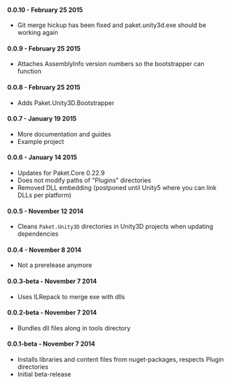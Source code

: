 #### 0.0.10 - February 25 2015
* Git merge hickup has been fixed and paket.unity3d.exe should be working again

#### 0.0.9 - February 25 2015
* Attaches AssemblyInfo version numbers so the bootstrapper can function

#### 0.0.8 - February 25 2015
* Adds Paket.Unity3D.Bootstrapper

#### 0.0.7 - January 19 2015
* More documentation and guides
* Example project

#### 0.0.6 - January 14 2015
* Updates for Paket.Core 0.22.9
* Does not modify paths of "Plugins" directories
* Removed DLL embedding (postponed until Unity5 where you can link DLLs per platform)

#### 0.0.5 - November 12 2014
* Cleans `Paket.Unity3D` directories in Unity3D projects when updating dependencies

#### 0.0.4 - November 8 2014  
* Not a prerelease anymore

#### 0.0.3-beta - November 7 2014  
* Uses ILRepack to merge exe with dlls

#### 0.0.2-beta - November 7 2014  
* Bundles dll files along in tools directory

#### 0.0.1-beta - November 7 2014  
* Installs libraries and content files from nuget-packages, respects Plugin directories
* Initial beta-release
